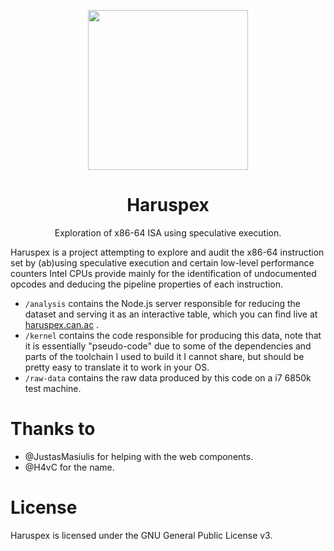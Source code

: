 <p align="center">

  <img width="256" heigth="256" src="https://haruspex.can.ac/static/logo.svg">

  <h1 align="center">Haruspex</h1>
  <p align="center">
    Exploration of x86-64 ISA using speculative execution.
  </p>
</p>

Haruspex is a project attempting to explore and audit the x86-64 instruction set by (ab)using speculative execution and certain low-level performance counters Intel CPUs provide mainly for the identification of undocumented opcodes and deducing the pipeline properties of each instruction.

- `/analysis` contains the Node.js server responsible for reducing the dataset and serving it as an interactive table, which you can find live at [haruspex.can.ac](https://haruspex.can.ac)
  .
- `/kernel` contains the code responsible for producing this data, note that it is essentially "pseudo-code" due to some of the dependencies and parts of the toolchain I used to build it I cannot share, but should be pretty easy to translate it to work in your OS.
- `/raw-data` contains the raw data produced by this code on a i7 6850k test machine.

# Thanks to

- @JustasMasiulis for helping with the web components.
- @H4vC for the name.

# License

Haruspex is licensed under the GNU General Public License v3.
